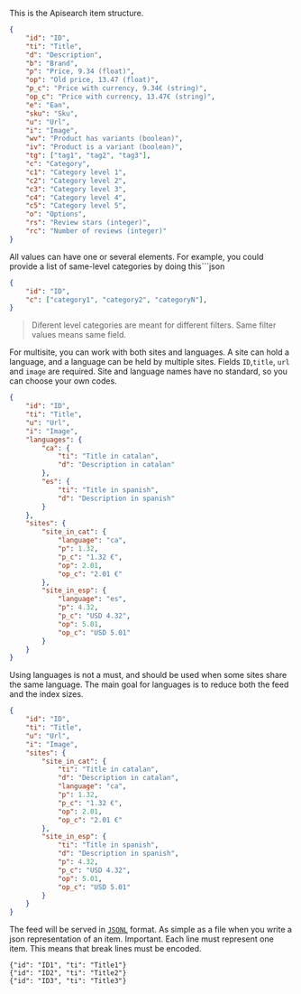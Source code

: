 This is the Apisearch item structure.

```json
{
    "id": "ID",
    "ti": "Title",
    "d": "Description",
    "b": "Brand",
    "p": "Price, 9.34 (float)",
    "op": "Old price, 13.47 (float)",
    "p_c": "Price with currency, 9.34€ (string)",
    "op_c": "Price with currency, 13.47€ (string)",
    "e": "Ean",
    "sku": "Sku",
    "u": "Url",
    "i": "Image",
    "wv": "Product has variants (boolean)",
    "iv": "Product is a variant (boolean)",
    "tg": ["tag1", "tag2", "tag3"],
    "c": "Category",
    "c1": "Category level 1",
    "c2": "Category level 2",
    "c3": "Category level 3",
    "c4": "Category level 4",
    "c5": "Category level 5",
    "o": "Options",
    "rs": "Review stars (integer)",
    "rc": "Number of reviews (integer)"
}
```

All values can have one or several elements. For example, you could provide a list of same-level categories by doing this```json

```json
{
    "id": "ID",
    "c": ["category1", "category2", "categoryN"],
}
```

> Diferent level categories are meant for different filters. Same filter values means same field.

For multisite, you can work with both sites and languages. A site can hold a
language, and a language can be held by multiple sites. Fields `ID`,`title`,
`url` and `image` are required. Site and language names have no standard,
so you can choose your own codes.

```json
{
    "id": "ID",
    "ti": "Title",
    "u": "Url",
    "i": "Image",
    "languages": {
        "ca": {
            "ti": "Title in catalan",
            "d": "Description in catalan"
        },
        "es": {
            "ti": "Title in spanish",
            "d": "Description in spanish"
        }
    },
    "sites": {
        "site_in_cat": {
            "language": "ca",
            "p": 1.32,
            "p_c": "1.32 €",
            "op": 2.01,
            "op_c": "2.01 €"
        },
        "site_in_esp": {
            "language": "es",
            "p": 4.32,
            "p_c": "USD 4.32",
            "op": 5.01,
            "op_c": "USD 5.01"
        }
    }
}
```

Using languages is not a must, and should be used when some sites share the same
language. The main goal for languages is to reduce both the feed and the index
sizes.

```json
{
    "id": "ID",
    "ti": "Title",
    "u": "Url",
    "i": "Image",
    "sites": {
        "site_in_cat": {
            "ti": "Title in catalan",
            "d": "Description in catalan",
            "language": "ca",
            "p": 1.32,
            "p_c": "1.32 €",
            "op": 2.01,
            "op_c": "2.01 €"
        },
        "site_in_esp": {
            "ti": "Title in spanish",
            "d": "Description in spanish",
            "p": 4.32,
            "p_c": "USD 4.32",
            "op": 5.01,
            "op_c": "USD 5.01"
        }
    }
}
```

The feed will be served in [`JSONL`](https://jsonlines.org) format. As simple as
a file when you write a json representation of an item. Important. Each line must represent one item. This means that break lines must be encoded.

```jsonl
{"id": "ID1", "ti": "Title1"}
{"id": "ID2", "ti": "Title2"}
{"id": "ID3", "ti": "Title3"}
```
